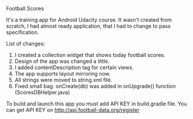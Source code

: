 Football Scores

It's a training app for Android Udacity course. It wasn't created from 
scratch, I had almost ready application, that I had to change to pass specification.

List of changes:

1. I created a collection widget that shows today football scores. 
2. Design of the app was changed a little. 
3. I added contentDescription tag for certain views. 
4. The app supports layout mirroring now. 
5. All strings were moved to string.xml file. 
6. Fixed small bag. onCreate(db) was added in onUpgrade() function (ScoresDBHelper.java) 

To build and launch this app you must add API KEY in build.gradle file.
You can get API KEY on http://api.football-data.org/register
